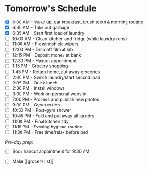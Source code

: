 
# Tomorrow's Schedule

- [x] 6:00 AM - Wake up, eat breakfast, brush teeth & morning routine
- [x] 6:30 AM - Take out garbage
- [x] 6:35 AM - Start first load of laundry
- [ ] 10:00 AM - Clean kitchen and fridge (while laundry runs)
- [ ] 11:00 AM - Fix windshield wipers
- [ ] 12:00 PM - Drop off film at lab
- [ ] 12:15 PM - Deposit money at bank
- [ ] 12:30 PM - Haircut appointment
- [ ] 1:15 PM - Grocery shopping
- [ ] 1:45 PM - Return home, put away groceries
- [ ] 2:00 PM - Switch laundry/start second load
- [ ] 2:05 PM - Quick lunch
- [ ] 2:30 PM - Install windows
- [ ] 3:00 PM - Work on personal website
- [ ] 7:00 PM - Process and publish new photos
- [ ] 9:00 PM - Gym session
- [ ] 10:30 PM - Post-gym shower
- [ ] 10:45 PM - Fold and put away all laundry
- [ ] 11:00 PM - Final kitchen tidy
- [ ] 11:15 PM - Evening hygiene routine
- [ ] 11:30 PM - Free time/relax before bed

*Pre-day prep:*
- [ ] Book haircut appointment for 9:30 AM
- [ ] Make [[grocery list]]

